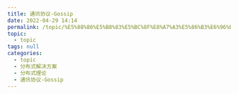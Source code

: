 ```yaml
---
title: 通讯协议-Gossip
date: 2022-04-29 14:14
permalink: /topic/%E5%88%86%E5%B8%83%E5%BC%8F%E8%A7%A3%E5%86%B3%E6%96%B9%E6%A1%88/%E5%88%86%E5%B8%83%E5%BC%8F%E7%90%86%E8%AE%BA/%E9%80%9A%E8%AE%AF%E5%8D%8F%E8%AE%AE-Gossip
topic: 
  - topic
tags: null
categories: 
  - topic
  - 分布式解决方案
  - 分布式理论
  - 通讯协议-Gossip
---
```

　　
